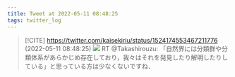 ```yaml
---
title: Tweet at 2022-05-11 08:48:25
tags: twitter_log
---
```


> [!CITE] https://twitter.com/kaisekiriu/status/1524174553467211776 (2022-05-11 08:48:25)
> ![](https://twitter.com/kaisekiriu/status/1524174553467211776)
> RT @Takashirouzu: 「自然界には分類群や分類体系があらかじめ存在しており，我々はそれを発見したり解明したりしている」と思っている方は少なくないですね．
